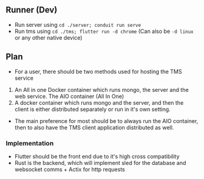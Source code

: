
## Runner (Dev)
- Run server using `cd ./server; conduit run serve`
- Run tms using `cd ./tms; flutter run -d chrome` (Can also be `-d linux` or any other native device)

## Plan
- For a user, there should be two methods used for hosting the TMS service
1. An All in one Docker container which runs mongo, the server and the web service. The AIO container (All In One)
2. A docker container which runs mongo and the server, and then the client is either distributed separately or run in it's own setting.

- The main preference for most should be to always run the AIO container, then to also have the TMS client application distributed as well.
### Implementation
- Flutter should be the front end due to it's high cross compatibility
- Rust is the backend, which will implement sled for the database and websocket comms + Actix for http requests
